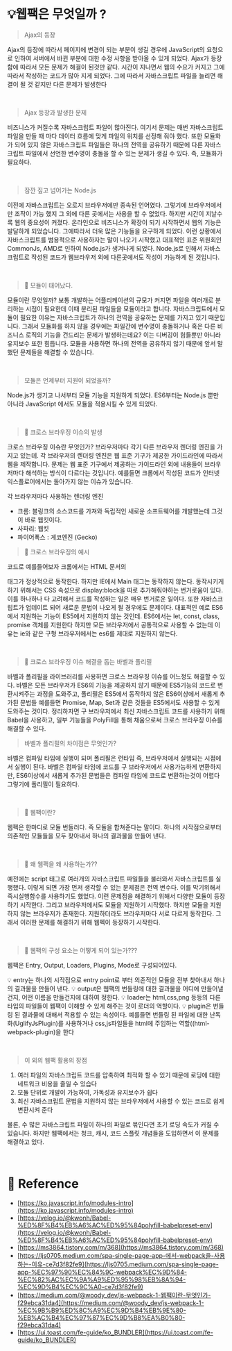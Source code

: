 # 💡웹팩은 무엇일까 ?

> Ajax의 등장

Ajax의 등장에 따라서 페이지에 변경이 되는 부분이 생길 경우에 JavaScript의 요청으로 인하여 서버에서 바뀐 부분에 대한 수정 사항을 받아올 수 있게 되었다. Ajax가 등장함에 따라서 모든 문제가 해결이 된것만 같다. 시간이 지나면서 웹의 수요가 커지고 그에 따라서 작성하는 코드가 많아 지게 되었다. 그에 따라서 자바스크립트 파일을 늘리면 해결이 될 것 같지만 다른 문제가 발생한다

<br/>

> Ajax 등장과 발생한 문제

비즈니스가 커질수록 자바스크립트 파일이 많아진다. 여기서 문제는 매번 자바스크립트 파일을 만들 때 마다 데이터 흐름에 맞게 파일의 위치를 선정해 줘야 했다. 또한 모듈화가 되어 있지 않은 자바스크립트 파일들은 하나의 전역을 공유하기 때문에 다른 자바스크립트 파일에서 선언한 변수명이 충돌을 할 수 있는 문제가 생길 수 있다. 즉, 모듈화가 필요하다.

<br/>

> 잠깐 짚고 넘어가는 Node.js

이전에 자바스크립트는 오로지 브라우저에만 종속된 언어였다. 그렇기에 브라우저에서만 조작이 가능 했지 그 외에 다른 곳에서는 사용을 할 수 없었다. 하지만 시간이 지날수록 웹의 중요성이 커졌다. 온라인으로 비즈니스가 확장이 되기 시작하면서 웹의 기능은 발달하게 되었습니다. 그에따라서 더욱 많은 기능들을 요구하게 되었다. 이런 상황에서 자바스크립트를 범용적으로 사용하자는 말이 나오기 시작했고 대표적인 표준 위원회인 CommonJs, AMD로 인하여 Node.js가 생겨나게 되었다. Node.js로 인해서 자바스크립트로 작성된 코드가 웹브라우저 외에 다른곳에서도 작성이 가능하게 된 것입니다.

<br/>

> 🚀 모듈이 태어났다.

모듈이란 무엇일까? 보통 개발하는 어플리케이션의 규모가 커지면 파일을 여러개로 분리하는 시점이 필요한데 이때 분리된 파일들을 모듈이라고 합니다. 자바스크립트에서 모듈이 필요한 이유는 자바스크립트가 하나의 전역을 공유하는 문제를 가지고 있기 때문입니다. 그래서 모듈화를 하지 않을 경우에는 파일간에 변수명이 충돌하거나 혹은 다른 비즈니스 로직의 기능을 건드리는 문제가 발생하는데요? 이는 디버깅이 힘들뿐만 아니라 유지보수 또한 힘듭니다. 모듈을 사용하면 하나의 전역을 공유하지 않기 때문에 앞서 말했던 문제들을 해결할 수 있습니다.

<br/>

> 모듈은 언제부터 지원이 되었을까?

Node.js가 생기고 나서부터 모듈 기능을 지원하게 되었다. ES6부터는 Node.js 뿐만 아니라 JavaScript 에서도 모듈을 적용시킬 수 있게 되었다.

<br/>

> 🚀 크로스 브라우징 이슈의 발생

크로스 브라우징 이슈란 무엇인가? 브라우저마다 각기 다른 브라우저 렌더링 엔진을 가지고 있는데. 각 브라우저의 렌더링 엔진은 웹 표준 기구가 제공한 가이드라인에 따라서 웹을 제작합니다. 문제는 웹 표준 기구에서 제공하는 가이드라인 외에 내용들이 브라우저마다 해석하는 방식이 다르다는 것입니다. 예를들면 크롬에서 작성된 코드가 인터넷 익스플로어에서는 돌아가지 않는 이슈가 있습니다.

각 브라우저마다 사용하는 렌더링 엔진

- 크롬: 블링크의 소스코드를 가져와 독립적인 새로운 소프트웨어를 개발했는데 그것이 바로 웹킷이다.
- 사파리: 웹킷
- 파이어폭스 : 게코엔진 (Gecko)

> 🚀 크로스 브라우징의 예시

코드로 예를들어보자 크롬에서는 HTML 문서의 <main> 태그가 정상적으로 동작한다. 하지만 IE에서 Main 태그는 동작하지 않는다. 동작시키게 하기 위해서는 CSS 속성으로 display:block을 따로 추가해줘야하는 번거로움이 있다. 이를 하나하나 다 고려해서 코드를 작성하는 일은 매우 번거로운 일이다. 또한 자바스크립트가 업데이트 되어 새로운 문법이 나오게 될 경우에도 문제이다. 대표적인 예로 ES6에서 지원하는 기능이 ES5에서 지원하지 않는 것인데. ES6에서는 let, const, class, promise 객체를 지원한다 하지만 모든 브라우저에서 공통적으로 사용할 수 없는데 이유는 ie와 같은 구형 브라우저에서는 es6를 제대로 지원하지 않는다.

<br/>

> 🚀 크로스 브라우징 이슈 해결을 돕는 바벨과 폴리필

바벨과 폴리필을 라이브러리를 사용하면 크로스 브라우징 이슈를 어느정도 해결할 수 있다. 바벨은 모든 브라우저가 ES6의 기능을 제공하지 않기 때문에 ES5기능의 코드로 변환시켜주는 과정을 도와주고, 폴리필은 ES5에서 동작하지 않은 ES6이상에서 새롭게 추가된 문법들 예를들면 Promise, Map, Set과 같은 것들을 ES5에서도 사용할 수 있게 도와주는 것이다. 정리하자면 구 브라우저에서 최신 자바스크립트 코드를 사용하기 위해 Babel을 사용하고, 일부 기능들을 PolyFill을 통해 채움으로써 크로스 브라우징 이슈를 해결할 수 있다.

> 바벨과 폴리필의 차이점은 무엇인가?

바벨은 컴파일 타임에 실행이 되며 폴리필은 런타임 즉, 브라우저에서 실행되는 시점에서 실행이 된다. 바벨은 컴파일 타임에 코드를 구 브라우저에서 사용가능하게 변환하지만, ES6이상에서 새롭게 추가된 문법들은 컴파일 타임에 코드로 변환하는것이 어렵다 그렇기에 폴리필이 필요하다.

<br/>

> 🚀 웹팩이란?

웹펙은 한마디로 모듈 번들러다. 즉 모듈을 합쳐준다는 말이다. 하나의 시작점으로부터 의존적인 모듈들을 모두 찾아내서 하나의 결과물을 만들어 낸다.

<br/>

> 🚀 왜 웹팩을 왜 사용하는가??

예전에는 script 태그로 여러개의 자바스크립트 파일들을 불러와서 자바스크립트를 실행했다. 이렇게 되면 가장 먼저 생각할 수 있는 문제점은 전역 변수다. 이를 막기위해서 즉시실행함수를 사용하기도 했었다. 이런 문제점을 해결하기 위해서 다양한 모듈이 등장하기 시작한다. 그리고 브라우저에서도 모듈을 지원하기 시작했다. 하지만 모듈을 지원하지 않는 브라우저가 존재한다. 지원하더라도 브라우저마다 서로 다르게 동작한다. 그래서 이러한 문제를 해결하기 위해 웹펙이 등장하기 시작한다.

<br/>

> 🚀 웹팩의 구성 요소는 어떻게 되어 있는가???

웹팩은 Entry, Output, Loaders, Plugins, Mode로 구성되어있다.

💡 entry는 하나의 시작점으로 entry point로 부터 의존적인 모듈을 전부 찾아내서 하나의 결과물을 만들어 낸다.
💡 output은 웹팩의 번들링에 대한 결과물을 어디에 만들어낼 건지, 어떤 이름을 만들건지에 대하여 정한다.
💡 loader는 html,css,png 등등의 다른 타입의 파일들이 웹팩이 이해할 수 있게 해주는 것이 로더의 역할이다.
💡 plugin은 번들링 된 결과물에 대해서 적용할 수 있는 속성이다. 예를들면 번들링 된 파일에 대한 난독화(UglifyJsPlugin)를 사용하거나 css,js파일들을 html에 주입하는 역할((html-webpack-plugin)을 한다

<br/>

> 이 외의 웹팩 활용의 장점

1. 여러 파일의 자바스크립트 코드를 압축하여 최적화 할 수 있기 때문에 로딩에 대한 네트워크 비용을 줄일 수 있습다
2. 모듈 단위로 개발이 가능하여, 가독성과 유지보수가 쉽다
3. 최신 자바스크립트 문법을 지원하지 않는 브라우저에서 사용할 수 있는 코드로 쉽게 변환시켜 준다

물론, 수 많은 자바스크립트 파일이 하나의 파일로 묶인다면 초기 로딩 속도가 커질 수 있습니다. 하지만 웹팩에서는 청크, 캐시, 코드 스플릿 개념들을 도입하면서 이 문제를 해결하고 있다.

<br/>

# 🔗 Reference

- [https://ko.javascript.info/modules-intro](https://ko.javascript.info/modules-intro)
- [https://velog.io/@kwonh/Babel-%ED%8F%B4%EB%A6%AC%ED%95%84polyfill-babelpreset-env](https://velog.io/@kwonh/Babel-%ED%8F%B4%EB%A6%AC%ED%95%84polyfill-babelpreset-env)
- [https://ms3864.tistory.com/m/368](https://ms3864.tistory.com/m/368)
- [https://ljs0705.medium.com/spa-single-page-app-에서-webpack을-사용하는-이유-ce7d3f82fe9](https://ljs0705.medium.com/spa-single-page-app-%EC%97%90%EC%84%9C-webpack%EC%9D%84-%EC%82%AC%EC%9A%A9%ED%95%98%EB%8A%94-%EC%9D%B4%EC%9C%A0-ce7d3f82fe9)
- [https://medium.com/@woody_dev/js-webpack-1-웹팩이란-무엇인가-f29ebca31da4](https://medium.com/@woody_dev/js-webpack-1-%EC%9B%B9%ED%8C%A9%EC%9D%B4%EB%9E%80-%EB%AC%B4%EC%97%87%EC%9D%B8%EA%B0%80-f29ebca31da4)
- [https://ui.toast.com/fe-guide/ko_BUNDLER](https://ui.toast.com/fe-guide/ko_BUNDLER)
